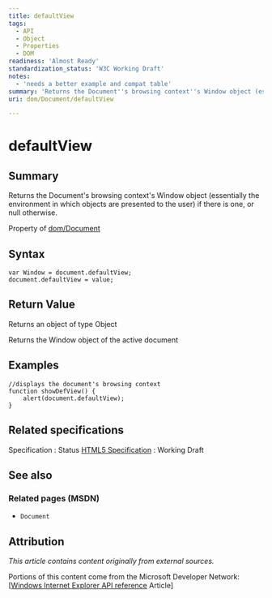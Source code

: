 ```yaml
---
title: defaultView
tags:
  - API
  - Object
  - Properties
  - DOM
readiness: 'Almost Ready'
standardization_status: 'W3C Working Draft'
notes:
  - 'needs a better example and compat table'
summary: 'Returns the Document''s browsing context''s Window object (essentially the environment in which objects are presented to the user) if there is one, or null otherwise.'
uri: dom/Document/defaultView

---
```

# defaultView

## Summary

Returns the Document's browsing context's Window object (essentially the environment in which objects are presented to the user) if there is one, or null otherwise.

<span data-meta="applies_to" data-type="key">Property of <span data-type="value">[dom/Document](/dom/Document)</span></span>

## Syntax

``` {.js}
var Window = document.defaultView;
document.defaultView = value;
```

## Return Value

<span data-meta="return" data-type="key">Returns an object of type <span data-type="value">Object</span></span>

Returns the Window object of the active document

## Examples

``` {.js}
//displays the document's browsing context
function showDefView() {
    alert(document.defaultView);
}
```

## Related specifications

Specification
:   Status
[HTML5 Specification](http://www.w3.org/TR/html5/browsers.html#window)
:   Working Draft

## See also

### Related pages (MSDN)

-   `Document`

## Attribution

*This article contains content originally from external sources.*

Portions of this content come from the Microsoft Developer Network: [[Windows Internet Explorer API reference](http://msdn.microsoft.com/en-us/library/ie/hh828809%28v=vs.85%29.aspx) Article]

